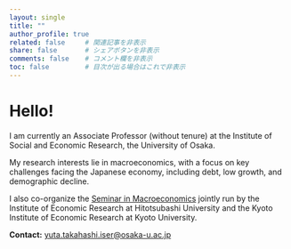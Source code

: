 ```yaml
---
layout: single
title: ""
author_profile: true
related: false     # 関連記事を非表示
share: false       # シェアボタンを非表示
comments: false    # コメント欄を非表示
toc: false         # 目次が出る場合はこれで非表示
---
```

# Hello!

I am currently an Associate Professor (without tenure) at the Institute of Social and Economic Research, the University of Osaka.

My research interests lie in macroeconomics, with a focus on key challenges facing the Japanese economy, including debt, low growth, and demographic decline.

I also co-organize the [Seminar in Macroeconomics](https://sites.google.com/view/seminarinmacro/home) jointly run by the Institute of Economic Research at Hitotsubashi University and the Kyoto Institute of Economic Research at Kyoto University.

**Contact:** [yuta.takahashi.iser@osaka-u.ac.jp](yuta.takahashi.iser@osaka-u.ac.jp)
